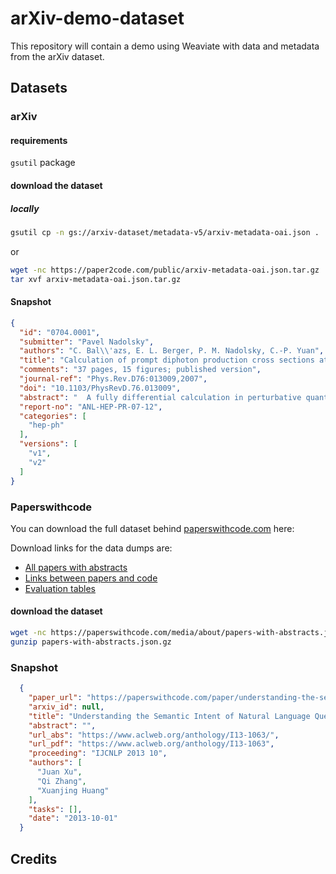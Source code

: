# arXiv-demo-dataset

This repository will contain a demo using Weaviate with data and metadata from the arXiv dataset.

## Datasets

### arXiv 

#### requirements
`gsutil` package 

#### download the dataset

##### locally
```bash
gsutil cp -n gs://arxiv-dataset/metadata-v5/arxiv-metadata-oai.json .
```
or 
```bash
wget -nc https://paper2code.com/public/arxiv-metadata-oai.json.tar.gz
tar xvf arxiv-metadata-oai.json.tar.gz
```

#### Snapshot
```json
{
  "id": "0704.0001",
  "submitter": "Pavel Nadolsky",
  "authors": "C. Bal\\'azs, E. L. Berger, P. M. Nadolsky, C.-P. Yuan",
  "title": "Calculation of prompt diphoton production cross sections at Tevatron and\n  LHC energies",
  "comments": "37 pages, 15 figures; published version",
  "journal-ref": "Phys.Rev.D76:013009,2007",
  "doi": "10.1103/PhysRevD.76.013009",
  "abstract": "  A fully differential calculation in perturbative quantum chromodynamics is\npresented for the production of massive photon pairs at hadron colliders. All\nnext-to-leading order perturbative contributions from quark-antiquark,\ngluon-(anti)quark, and gluon-gluon subprocesses are included, as well as\nall-orders resummation of initial-state gluon radiation valid at\nnext-to-next-to-leading logarithmic accuracy. The region of phase space is\nspecified in which the calculation is most reliable. Good agreement is\ndemonstrated with data from the Fermilab Tevatron, and predictions are made for\nmore detailed tests with CDF and DO data. Predictions are shown for\ndistributions of diphoton pairs produced at the energy of the Large Hadron\nCollider (LHC). Distributions of the diphoton pairs from the decay of a Higgs\nboson are contrasted with those produced from QCD processes at the LHC, showing\nthat enhanced sensitivity to the signal can be obtained with judicious\nselection of events.\n",
  "report-no": "ANL-HEP-PR-07-12",
  "categories": [
    "hep-ph"
  ],
  "versions": [
    "v1",
    "v2"
  ]
}
```

### Paperswithcode
You can download the full dataset behind [paperswithcode.com](https://paperswithcode.com) here:

Download links for the data dumps are:

- [All papers with abstracts](https://paperswithcode.com/media/about/papers-with-abstracts.json.gz)
- [Links between papers and code](https://paperswithcode.com/media/about/links-between-papers-and-code.json.gz)
- [Evaluation tables](https://paperswithcode.com/media/about/evaluation-tables.json.gz)

#### download the dataset
```bash
wget -nc https://paperswithcode.com/media/about/papers-with-abstracts.json.gz
gunzip papers-with-abstracts.json.gz
```

### Snapshot
```json
  {
    "paper_url": "https://paperswithcode.com/paper/understanding-the-semantic-intent-of-natural",
    "arxiv_id": null,
    "title": "Understanding the Semantic Intent of Natural Language Query",
    "abstract": "",
    "url_abs": "https://www.aclweb.org/anthology/I13-1063/",
    "url_pdf": "https://www.aclweb.org/anthology/I13-1063",
    "proceeding": "IJCNLP 2013 10",
    "authors": [
      "Juan Xu",
      "Qi Zhang",
      "Xuanjing Huang"
    ],
    "tasks": [],
    "date": "2013-10-01"
  }
```

## Credits
